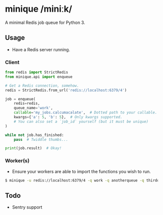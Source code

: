minique /miniːk/
================

A minimal Redis job queue for Python 3.

Usage
-----

* Have a Redis server running.

### Client

```python
from redis import StrictRedis
from minique.api import enqueue

# Get a Redis connection, somehow.
redis = StrictRedis.from_url('redis://localhost:6379/4')

job = enqueue(
    redis=redis,
    queue_name='work',
    callable='my_jobs.calcumacalate',  # Dotted path to your callable.
    kwargs={'a': 5, 'b': 5},  # Only kwargs supported.
    # You can also set a `job_id` yourself (but it must be unique)
)

while not job.has_finished:
    pass  # Twiddle thumbs...

print(job.result)  # Okay!
```

### Worker(s)

* Ensure your workers are able to import the functions you wish to run.

```bash
$ minique -u redis://localhost:6379/4 -q work -q anotherqueue -q thirdqueue
```

Todo
----

* Sentry support

